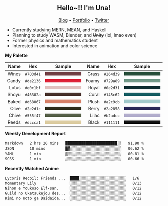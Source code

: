 <h2 align="center">
  Hello~!! I'm Una!
</h2>

<p align="center">
  <a href="https://anarchy.website/">Blog</a> &bull;
  <a href="https://una-ada.github.io/">Portfolio</a> &bull;
  <a href="https://twitter.com/xn__z7x">Twitter</a>
</p>

- Currently studying MERN, MEAN, and Haskell
- Planning to study WASM, Blender, and ~~Unity~~ (lol, lmao even)
- Former physics and mathematics student
- Interested in animation and color science

**My Palette**

|  Name |   Hex   |       Sample       |  Name |   Hex   |       Sample       |
| ----: | :-----: | :----------------: | ----: | :-----: | :----------------: |
| Wines |`#703d41`| ![Wines](/c/0.png) | Grass |`#264d39`| ![Grass](/c/8.png) |
| Candy |`#de2136`| ![Candy](/c/1.png) | Foamy |`#729a89`| ![Foamy](/c/9.png) |
| Lotus |`#e0c1bf`| ![Lotus](/c/2.png) | Royal |`#0e2d31`| ![Royal](/c/A.png) |
| Shoyu |`#46302a`| ![Shoyu](/c/3.png) | Coral |`#145c62`| ![Coral](/c/B.png) |
| Baked |`#d68067`| ![Baked](/c/4.png) | Plush |`#a2c9cb`| ![Plush](/c/C.png) |
| Olive |`#2e2d1c`| ![Olive](/c/5.png) | Berry |`#2a2858`| ![Berry](/c/D.png) |
| Chive |`#555f47`| ![Chive](/c/6.png) | Lilac |`#b2adcc`| ![Lilac](/c/E.png) |
| Reeds |`#dccca1`| ![Reeds](/c/7.png) | Black |`#111111`| ![Black](/c/F.png) |

**Weekly Development Report**

<!--START_SECTION:waka-->

```txt
Markdown   2 hrs 20 mins   ███████████████████████░░   91.90 %
JSON       10 mins         █▓░░░░░░░░░░░░░░░░░░░░░░░   06.62 %
YAML       1 min           ▒░░░░░░░░░░░░░░░░░░░░░░░░   00.81 %
SCSS       1 min           ░░░░░░░░░░░░░░░░░░░░░░░░░   00.66 %
```

<!--END_SECTION:waka-->

**Recently Watched Anime**

<!-- RECENT-ANIME:START -->

    Lycoris Recoil: Friends ...  ████░░░░░░░░░░░░░░░░░░░░░   1/6
    Momentary Lily               ░░░░░░░░░░░░░░░░░░░░░░░░░   0/13
    Nihon e Youkoso Elf-san.     ░░░░░░░░░░░░░░░░░░░░░░░░░   0/12
    Guild no Uketsukejou des...  ░░░░░░░░░░░░░░░░░░░░░░░░░   0/12
    Kimi no Koto ga Daidaida...  ░░░░░░░░░░░░░░░░░░░░░░░░░   0/12
<!-- RECENT-ANIME:END -->
